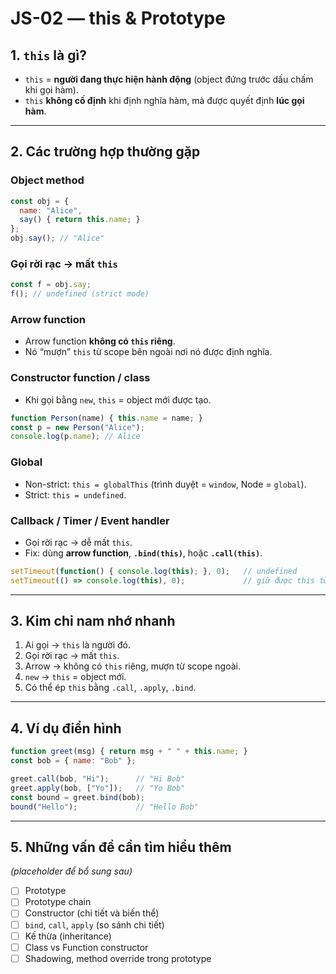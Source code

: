 # JS-02 — this & Prototype

## 1. `this` là gì?
- `this` = **người đang thực hiện hành động** (object đứng trước dấu chấm khi gọi hàm).
- `this` **không cố định** khi định nghĩa hàm, mà được quyết định **lúc gọi hàm**.

---

## 2. Các trường hợp thường gặp

### Object method
```js
const obj = { 
  name: "Alice", 
  say() { return this.name; } 
};
obj.say(); // "Alice"
```

### Gọi rời rạc → mất `this`
```js
const f = obj.say;
f(); // undefined (strict mode)
```

### Arrow function
- Arrow function **không có `this` riêng**.
- Nó “mượn” `this` từ scope bên ngoài nơi nó được định nghĩa.

### Constructor function / class
- Khi gọi bằng `new`, `this` = object mới được tạo.

```js
function Person(name) { this.name = name; }
const p = new Person("Alice");
console.log(p.name); // Alice
```

### Global
- Non-strict: `this = globalThis` (trình duyệt = `window`, Node = `global`).
- Strict: `this = undefined`.

### Callback / Timer / Event handler
- Gọi rời rạc → dễ mất `this`.
- Fix: dùng **arrow function**, **`.bind(this)`**, hoặc **`.call(this)`**.

```js
setTimeout(function() { console.log(this); }, 0);   // undefined
setTimeout(() => console.log(this), 0);             // giữ được this từ outer
```

---

## 3. Kim chỉ nam nhớ nhanh
1. Ai gọi → `this` là người đó.
2. Gọi rời rạc → mất `this`.
3. Arrow → không có `this` riêng, mượn từ scope ngoài.
4. `new` → `this` = object mới.
5. Có thể ép `this` bằng `.call`, `.apply`, `.bind`.

---

## 4. Ví dụ điển hình

```js
function greet(msg) { return msg + " " + this.name; }
const bob = { name: "Bob" };

greet.call(bob, "Hi");      // "Hi Bob"
greet.apply(bob, ["Yo"]);   // "Yo Bob"
const bound = greet.bind(bob);
bound("Hello");             // "Hello Bob"
```

---

## 5. Những vấn đề cần tìm hiểu thêm
*(placeholder để bổ sung sau)*

- [ ] Prototype
- [ ] Prototype chain
- [ ] Constructor (chi tiết và biến thể)
- [ ] `bind`, `call`, `apply` (so sánh chi tiết)
- [ ] Kế thừa (inheritance)
- [ ] Class vs Function constructor
- [ ] Shadowing, method override trong prototype  
